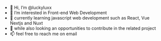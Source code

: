- 👋 Hi, I’m @luckyluxx
- 👀 I’m interested in Front-end Web Development
- 🌱 currently learning javascript web development such as React, Vue Nextjs and Nuxt
- 🔎 while also looking an opportunities to contribute in the related project
- 📫 feel free to reach me on email

<!---
luckyluxx/luckyluxx is a ✨ special ✨ repository because its `README.md` (this file) appears on your GitHub profile.
You can click the Preview link to take a look at your changes.
--->
